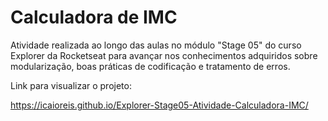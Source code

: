 # Calculadora de IMC
Atividade realizada ao longo das aulas no módulo "Stage 05" do curso Explorer da Rocketseat para avançar nos conhecimentos adquiridos sobre modularização, boas práticas de codificação e tratamento de erros.

Link para visualizar o projeto:

https://icaioreis.github.io/Explorer-Stage05-Atividade-Calculadora-IMC/
